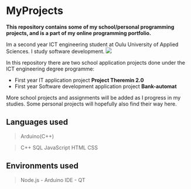 # MyProjects

**This repository contains some of my school/personal programming projects, and is a part of my online programming portfolio.**

Im a second year ICT engineering student at Oulu University of Applied Sciences. I study software development.
<img src = "https://oamk.fi/wp-content/uploads/2019/05/Toimistokayttoon_Suomeksi-02.png">

In this repository there are two school application projects done under the ICT engineering degree programme:
+ First year IT application project **Project Theremin 2.0**
+ First year Software development application project **Bank-automat**

More school projects and assignments will be added as I progress in my studies. Some personal projects will hopefully also find their way here.

## Languages used
> Arduino(C++)

> C++
> SQL
> JavaScript
> HTML
> CSS

## Environments used
> Node.js -
> Arduino IDE -
> QT
